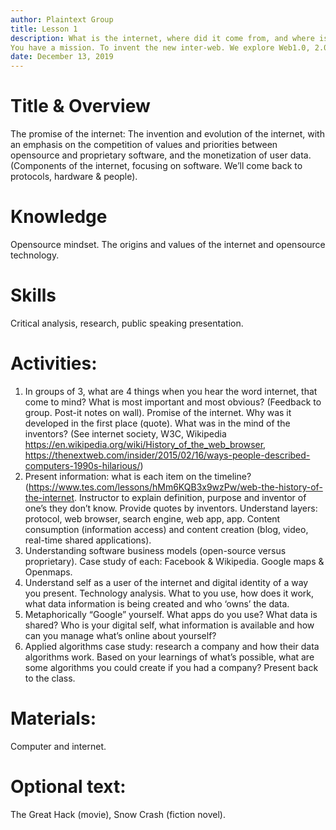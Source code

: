 ```yaml
---
author: Plaintext Group
title: Lesson 1
description: What is the internet, where did it come from, and where is it going?
You have a mission. To invent the new inter-web. We explore Web1.0, 2.0 & 3.0 and put digital applications in context to understand the values applied to technology as we explore how and why the internet came about, emerging technologies that challenge existing concerns with technology, including blockchain, and how to found and grow your own technology startup. We then apply this understanding to think about the possible futures of the internet and your role in helping design and build this. 
date: December 13, 2019
---
```

# Title & Overview
The promise of the internet: The invention and evolution of the internet, with an emphasis on the competition of values and priorities between opensource and proprietary software, and the monetization of user data. (Components of the internet, focusing on software. We’ll come back to protocols, hardware & people). 
# Knowledge
Opensource mindset. The origins and values of the internet and opensource technology. 
# Skills
Critical analysis, research, public speaking presentation.
# Activities: 
1.	In groups of 3, what are 4 things when you hear the word internet, that come to mind? What is most important and most obvious?
(Feedback to group. Post-it notes on wall).
Promise of the internet. Why was it developed in the first place (quote). What was in the mind of the inventors? (See internet society, W3C, Wikipedia https://en.wikipedia.org/wiki/History_of_the_web_browser, https://thenextweb.com/insider/2015/02/16/ways-people-described-computers-1990s-hilarious/)
2.	Present information: what is each item on the timeline? (https://www.tes.com/lessons/hMm6KQB3x9wzPw/web-the-history-of-the-internet. Instructor to explain definition, purpose and inventor of one’s they don’t know. Provide quotes by inventors. Understand layers: protocol, web browser, search engine, web app, app. Content consumption (information access) and content creation (blog, video, real-time shared applications).
3.	Understanding software business models (open-source versus proprietary). Case study of each: Facebook & Wikipedia.  Google maps & Openmaps. 
4.	Understand self as a user of the internet and digital identity of a way you present. Technology analysis. What to you use, how does it work, what data information is being created and who ‘owns’ the data.
5.	Metaphorically “Google” yourself. What apps do you use? What data is shared? Who is your digital self, what information is available and how can you manage what’s online about yourself?
6.	Applied algorithms case study: research a company and how their data algorithms work. Based on your learnings of what’s possible, what are some algorithms you could create if you had a company? Present back to the class.
# Materials: 
Computer and internet.
# Optional text: 
The Great Hack (movie), Snow Crash (fiction novel).
